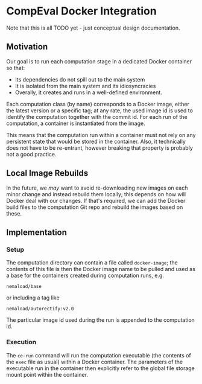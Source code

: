 CompEval Docker Integration
===========================

Note that this is all TODO yet - just conceptual design documentation.

Motivation
----------

Our goal is to run each computation stage in a dedicated Docker
container so that:

  * Its dependencies do not spill out to the main system
  * It is isolated from the main system and its idiosyncracies
  * Overally, it creates and runs in a well-defined environment.

Each computation class (by name) corresponds to a Docker image,
either the latest version or a specific tag; at any rate,
the used image id is used to identify the computation together
with the commit id. For each run of the computation, a container
is instantiated from the image.

This means that the computation run within a container must not
rely on any persistent state that would be stored in the container.
Also, it technically does not have to be re-entrant, however
breaking that property is probably not a good practice.

Local Image Rebuilds
--------------------

In the future, we *may* want to avoid re-downloading new images
on each minor change and instead rebuild them locally; this depends
on how will Docker deal with our changes. If that's required, we can
add the Docker build files to the computation Git repo and rebuild
the images based on these.

Implementation
--------------

### Setup

The computation directory can contain a file called `docker-image`;
the contents of this file is then the Docker image name to be pulled
and used as a base for the containers created during computation runs,
e.g.

	nemaload/base

or including a tag like

	nemaload/autorectify:v2.0

The particular image id used during the run is appended to the
computation id.

### Execution

The `ce-run` command will run the computation executable (the contents
of the `exec` file as usual) within a Docker container.  The parameters
of the executable run in the container then explicitly refer to the
global file storage mount point within the container.
